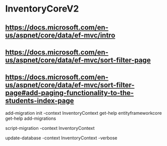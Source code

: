 # InventoryCoreV2
## https://docs.microsoft.com/en-us/aspnet/core/data/ef-mvc/intro
## https://docs.microsoft.com/en-us/aspnet/core/data/ef-mvc/sort-filter-page  
## https://docs.microsoft.com/en-us/aspnet/core/data/ef-mvc/sort-filter-page#add-paging-functionality-to-the-students-index-page

add-migration init -context InventoryContext
get-help entityframeworkcore
get-help add-migrations

script-migration -context InventoryContext

update-database -context InventoryContext -verbose